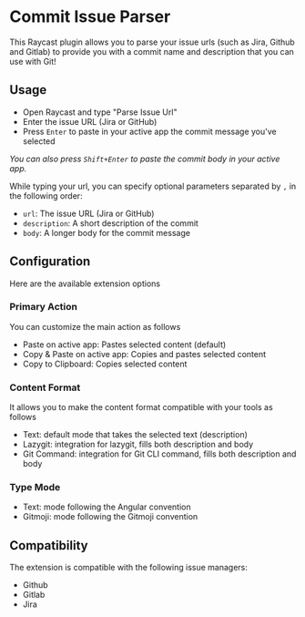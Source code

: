 # Commit Issue Parser

This Raycast plugin allows you to parse your issue urls (such as Jira, Github and Gitlab) to provide you with a commit name and description that you can use with Git!

## Usage

- Open Raycast and type "Parse Issue Url"
- Enter the issue URL (Jira or GitHub)
- Press `Enter` to paste in your active app the commit message you've selected

_You can also press `Shift+Enter` to paste the commit body in your active app._

While typing your url, you can specify optional parameters separated by `,` in the following order:

- `url`: The issue URL (Jira or GitHub)
- `description`: A short description of the commit
- `body`: A longer body for the commit message

## Configuration

Here are the available extension options

### Primary Action

You can customize the main action as follows

- Paste on active app: Pastes selected content (default)
- Copy & Paste on active app: Copies and pastes selected content
- Copy to Clipboard: Copies selected content

### Content Format

It allows you to make the content format compatible with your tools as follows

- Text: default mode that takes the selected text (description)
- Lazygit: integration for lazygit, fills both description and body
- Git Command: integration for Git CLI command, fills both description and body

### Type Mode

- Text: mode following the Angular convention
- Gitmoji: mode following the Gitmoji convention

## Compatibility

The extension is compatible with the following issue managers:

- Github
- Gitlab
- Jira
